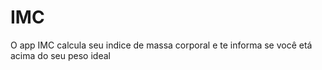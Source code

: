 # IMC

O app IMC calcula seu indice de massa corporal e te informa se você etá acima do seu peso ideal
